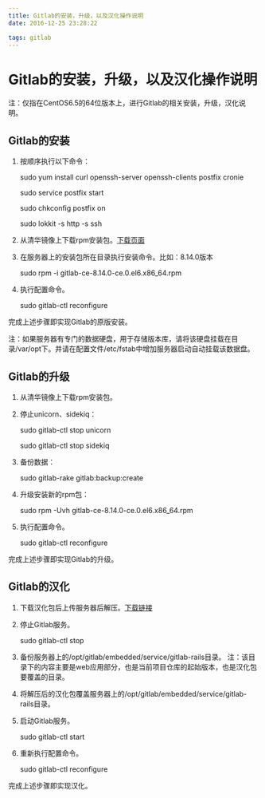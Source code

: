 ```yaml
---
title: Gitlab的安装，升级，以及汉化操作说明
date: 2016-12-25 23:28:22

tags: gitlab
---
```



# Gitlab的安装，升级，以及汉化操作说明

注：仅指在CentOS6.5的64位版本上，进行Gitlab的相关安装，升级，汉化说明。

<!--more-->

## Gitlab的安装

1. 按顺序执行以下命令：

    sudo yum install curl openssh-server openssh-clients postfix cronie
    
    sudo service postfix start
    
    sudo chkconfig postfix on
    
    sudo lokkit -s http -s ssh

2. 从清华镜像上下载rpm安装包。[下载页面](https://mirrors.tuna.tsinghua.edu.cn/gitlab-ce/yum/el6/)

3. 在服务器上的安装包所在目录执行安装命令。比如：8.14.0版本

    sudo rpm -i gitlab-ce-8.14.0-ce.0.el6.x86_64.rpm

4. 执行配置命令。

    sudo gitlab-ctl reconfigure

完成上述步骤即实现Gitlab的原版安装。

注：如果服务器有专门的数据硬盘，用于存储版本库，请将该硬盘挂载在目录/var/opt下。并请在配置文件/etc/fstab中增加服务器启动自动挂载该数据盘。

## Gitlab的升级

1. 从清华镜像上下载rpm安装包。

2. 停止unicorn、sidekiq：

    sudo gitlab-ctl stop unicorn
    
    sudo gitlab-ctl stop sidekiq

3. 备份数据：

    sudo gitlab-rake gitlab:backup:create

4. 升级安装新的rpm包：

    sudo rpm -Uvh gitlab-ce-8.14.0-ce.0.el6.x86_64.rpm

5. 执行配置命令。

    sudo gitlab-ctl reconfigure

完成上述步骤即实现Gitlab的升级。

## Gitlab的汉化

1. 下载汉化包后上传服务器后解压。[下载链接](https://github.com/marbleqi/gitlab-ce-zh/archive/8-14-0-zh-rel.zip)

2. 停止Gitlab服务。

    sudo gitlab-ctl stop
    
3. 备份服务器上的/opt/gitlab/embedded/service/gitlab-rails目录。
注：该目录下的内容主要是web应用部分，也是当前项目仓库的起始版本，也是汉化包要覆盖的目录。
    
4. 将解压后的汉化包覆盖服务器上的/opt/gitlab/embedded/service/gitlab-rails目录。

5. 启动Gitlab服务。

    sudo gitlab-ctl start

6. 重新执行配置命令。

    sudo gitlab-ctl reconfigure

完成上述步骤即实现汉化。